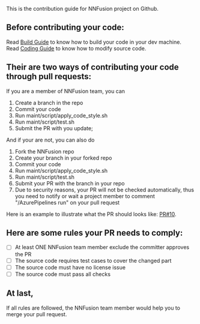 This is the contribution guide for NNFusion project on Github.
## Before contributing your code:
Read [Build Guide](https://github.com/microsoft/nnfusion/wiki/2.-Build-Guide) to know how to build your code in your dev machine.    
Read [Coding Guide](https://github.com/microsoft/nnfusion/wiki/4.2-Coding-Guide) to know how to modify source code.

## Their are two ways of contributing your code through pull requests:
If you are a member of NNFusion team, you can 
   1. Create a branch in the repo 
   2. Commit your code
   3. Run maint/script/apply_code_style.sh
   4. Run maint/script/test.sh
   5. Submit the PR with you update;   

And if your are not, you can also do
   1. Fork the NNFusion repo
   2. Create your branch in your forked repo
   3. Commit your code
   4. Run maint/script/apply_code_style.sh
   5. Run maint/script/test.sh
   6. Submit your PR with the branch in your repo
   7. Due to security reasons, your PR will not be checked automatically, thus you need to notify or wait a project member to comment "/AzurePipelines run" on your pull request

Here is an example to illustrate what the PR should looks like: [PR#10](https://github.com/microsoft/nnfusion/pull/10).

## Here are some rules your PR needs to comply:
   - [ ] At least ONE NNFusion team member exclude the committer approves the PR
   - [ ] The source code requires test cases to cover the changed part
   - [ ] The source code must have no license issue
   - [ ] The source code must pass all checks

## At last,
If all rules are followed, the NNFusion team member would help you to merge your pull request.
